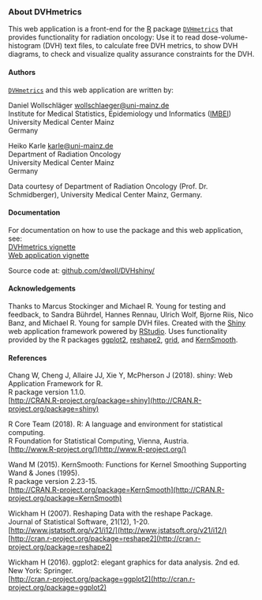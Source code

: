 ### About DVHmetrics

This web application is a front-end for the [R](http://www.r-project.org/) package [`DVHmetrics`](https://github.com/dwoll/DVHmetrics) that provides functionality for radiation oncology: Use it to read dose-volume-histogram (DVH) text files, to calculate free DVH metrics, to show DVH diagrams, to check and visualize quality assurance constraints for the DVH.

#### Authors

[`DVHmetrics`](http://CRAN.R-project.org/package=DVHmetrics) and this web application are written by:

Daniel Wollschläger [<wollschlaeger@uni-mainz.de>](mailto:wollschlaeger@uni-mainz.de)  
Institute for Medical Statistics, Epidemiology und Informatics ([IMBEI](http://www.imbei.de/))  
University Medical Center Mainz  
Germany

Heiko Karle [<karle@uni-mainz.de>](mailto:karle@uni-mainz.de")  
Department of Radiation Oncology  
University Medical Center Mainz  
Germany

Data courtesy of Department of Radiation Oncology (Prof. Dr. Schmidberger), University Medical Center Mainz, Germany.

#### Documentation

For documentation on how to use the package and this web application, see:  
[DVHmetrics vignette](http://cran.rstudio.com/web/packages/DVHmetrics/vignettes/DVHmetrics.pdf)  
[Web application vignette](http://cran.rstudio.com/web/packages/DVHmetrics/vignettes/DVHshiny.pdf)

Source code at: [github.com/dwoll/DVHshiny/](https://github.com/dwoll/DVHshiny/)

#### Acknowledgements

Thanks to Marcus Stockinger and Michael R. Young for testing and feedback, to Sandra Bührdel, Hannes Rennau, Ulrich Wolf, Bjorne Riis, Nico Banz, and Michael R. Young for sample DVH files.
Created with the [Shiny](http://shiny.rstudio.com/) web application framework powered by [RStudio](http://www.rstudio.com/).
Uses functionality provided by the R packages [ggplot2](http://cran.r-project.org/package=ggplot2), [reshape2](http://cran.r-project.org/package=reshape2), [grid](http://cran.r-project.org/package=grid), and [KernSmooth](http://cran.r-project.org/package=KernSmooth).

#### References

Chang W, Cheng J, Allaire JJ, Xie Y, McPherson J (2018). shiny: Web Application Framework for R.  
R package version 1.1.0.  
[http://CRAN.R-project.org/package=shiny](http://CRAN.R-project.org/package=shiny)

R Core Team (2018). R: A language and environment for statistical computing.  
R Foundation for Statistical Computing, Vienna, Austria.  
[http://www.R-project.org/](http://www.R-project.org/)

Wand M (2015). KernSmooth: Functions for Kernel Smoothing Supporting Wand & Jones (1995).  
R package version 2.23-15.  
[http://CRAN.R-project.org/package=KernSmooth](http://CRAN.R-project.org/package=KernSmooth)

Wickham H (2007). Reshaping Data with the reshape Package.  
Journal of Statistical Software, 21(12), 1-20.  
[http://www.jstatsoft.org/v21/i12/](http://www.jstatsoft.org/v21/i12/)  
[http://cran.r-project.org/package=reshape2](http://cran.r-project.org/package=reshape2)

Wickham H (2016). ggplot2: elegant graphics for data analysis. 2nd ed.  
New York: Springer.  
[http://cran.r-project.org/package=ggplot2](http://cran.r-project.org/package=ggplot2)
